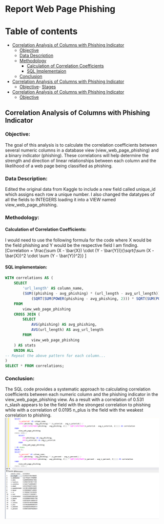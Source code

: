 # Report Web Page Phishing

# Table of contents 

- [Correlation Analysis of Columns with Phishing Indicator](#correlation-analysis-of-columns-with-phishing-indicator)
  - [Objective](#objective)
  - [Data Description](#data-description)
  - [Methodology](#methodology)
    - [Calculation of Correlation Coefficients](#calculation-of-correlation-coefficients)
    - [SQL Implementaion](#SQL-implementaion)
  - [Conclusion](#conclusion)
- [Correlation Analysis of Columns with Phishing Indicator](#correlation-analysis-of-columns-with-phishing-indicator)
  - [Objective](#objective)- [Stages](#stages)
- [Correlation Analysis of Columns with Phishing Indicator](#correlation-analysis-of-columns-with-phishing-indicator)
  - [Objective](#objective)

## Correlation Analysis of Columns with Phishing Indicator

### Objective:
The goal of this analysis is to calculate the correlation coefficients between several numeric columns in a database view (view_web_page_phishing) and a binary indicator (phishing). These correlations will help determine the strength and direction of linear relationships between each column and the likelihood of a web page being classified as phishing.

### Data Description:
Edited the original data from Kaggle to include a new field called unique_id which assigns each row a unique number. I also changed the datatypes of all the fields to INTEGERS loading it into a VIEW named view_web_page_phishing. 

### Methodology:

#### Calculation of Correlation Coefficients:
I would need to use the following formula for the code where X would be the field phishing and Y would be the respective field I am finding.
\[Correlation = \frac{\sum (X - \bar{X}) \cdot (Y - \bar{Y})}{\sqrt{\sum (X - \bar{X})^2 \cdot \sum (Y - \bar{Y})^2}} \]

#### SQL implementaion:
```sql
WITH correlations AS (
    SELECT
        'url_length' AS column_name,
        (SUM((phishing - avg_phishing) * (url_length - avg_url_length)) / 
            (SQRT(SUM(POWER(phishing - avg_phishing, 2))) * SQRT(SUM(POWER(url_length - avg_url_length, 2))))) AS correlation
    FROM
        view_web_page_phishing
    CROSS JOIN (
        SELECT
            AVG(phishing) AS avg_phishing,
            AVG(url_length) AS avg_url_length
        FROM
            view_web_page_phishing
    ) AS stats
    UNION ALL
-- Repeat the above pattern for each column...
)
SELECT * FROM correlations;
```

### Conclusion:
The SQL code provides a systematic approach to calculating correlation coefficients between each numeric column and the phishing indicator in the view_web_page_phishing view. As a result with a correlation of 0.531 n_slash appears to be the field with the strongest correlation to phishing while with a correlation of 0.0195 n_plus is the field with the weakest correlation to phishing. 
![Results images](assets/images/results_1.png)
